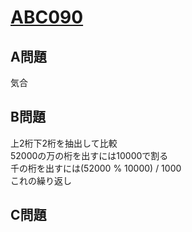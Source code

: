 # [ABC090](https://beta.atcoder.jp/contests/abc090/submissions/3062071)  
  
## A問題  
気合  
  
## B問題  
上2桁下2桁を抽出して比較  
52000の万の桁を出すには10000で割る  
千の桁を出すには(52000 % 10000) / 1000  
これの繰り返し  
  
## C問題  
